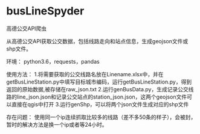 # busLineSpyder
高德公交API爬虫

从高德公交API获取公交数据，包括线路走向和站点信息，生成geojson文件或shp文件。

环境：
python3.6，requests，pandas

使用方法：
1.将需要获取的公交线路名放在Linename.xlsx中，并在getBusLineStation.py中填写目标城市编码，运行getBusLineStation.py，得到返回的原始数据,被存储在raw_json.txt 
2.运行genBusData.py，生成记录公交线路的line_json.json和记录公交站点的station_json.json，这两个geojson文件可以直接在qgis中打开 
3.运行genShp，可以将两个json文件生成对应的shp文件

存在问题：
使用同一个ip连续抓取比较多的线路（差不多50条的样子），会被封，暂时的解决方法是换一个ip或者等24小时。

